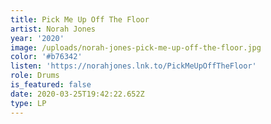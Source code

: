 ```yaml
---
title: Pick Me Up Off The Floor
artist: Norah Jones
year: '2020'
image: /uploads/norah-jones-pick-me-up-off-the-floor.jpg
color: '#b76342'
listen: 'https://norahjones.lnk.to/PickMeUpOffTheFloor'
role: Drums
is_featured: false
date: 2020-03-25T19:42:22.652Z
type: LP
---
```

